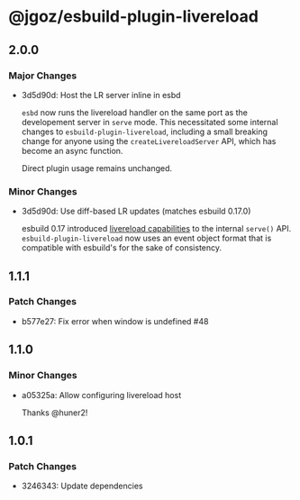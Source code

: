 # @jgoz/esbuild-plugin-livereload

## 2.0.0

### Major Changes

- 3d5d90d: Host the LR server inline in esbd

  `esbd` now runs the livereload handler on the same port as the developement server in `serve` mode. This necessitated some internal changes to `esbuild-plugin-livereload`, including a small breaking change for anyone using the `createLivereloadServer` API, which has become an async function.

  Direct plugin usage remains unchanged.

### Minor Changes

- 3d5d90d: Use diff-based LR updates (matches esbuild 0.17.0)

  esbuild 0.17 introduced [livereload capabilities](https://esbuild.github.io/api/#live-reload) to the internal `serve()` API. `esbuild-plugin-livereload` now uses an event object format that is compatible with esbuild's for the sake of consistency.

## 1.1.1

### Patch Changes

- b577e27: Fix error when window is undefined #48

## 1.1.0

### Minor Changes

- a05325a: Allow configuring livereload host

  Thanks @huner2!

## 1.0.1

### Patch Changes

- 3246343: Update dependencies
